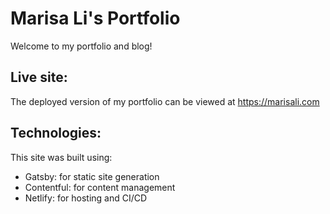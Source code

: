 # Marisa Li's Portfolio
Welcome to my portfolio and blog!

## Live site:
The deployed version of my portfolio can be viewed at https://marisali.com

## Technologies:
This site was built using:
- Gatsby: for static site generation
- Contentful: for content management
- Netlify: for hosting and CI/CD

